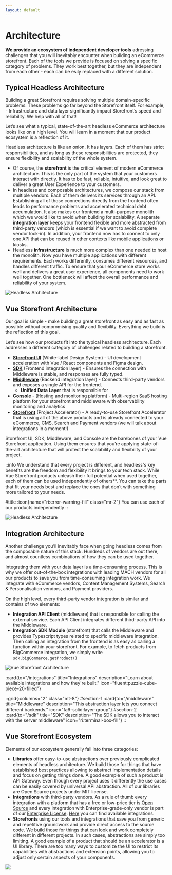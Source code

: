 ```yaml
---
layout: default
---
```


# Architecture

**We provide an ecosystem of independent developer tools** adressing challenges that you will inevitably encounter when building an eCommerce storefront. Each of the tools we provide is focused on solving a specific category of problems. They work best together, but they are independent from each other - each can be esily replaced with a different solution.

## Typical Headless Architecture

Building a great Storefront requires solving multiple domain-specific problems. These problems go far beyond the Storefront itself. For example, - Infrastructure and data layer significantly impact Storefront’s speed and reliability. We help with all of that!

Let’s see what a typical, state-of-the-art headless eCommerce architecture looks like on a high level. You will learn in a moment that our product ecosystem is a reflection of it.

Headless architecture is like an onion. It has layers. Each of them has strict responsibilities, and as long as these responsibilities are protected, they ensure flexibility and scalability of the whole system.


- Of course, the **storefront** is the critical element of modern eCommerce architecture. This is the only part of the system that your customers interact with directly. It has to be fast, reliable, intuitive, and look great to deliver a great User Experience to your customers.
- In headless and composable architectures, we compose our stack from multiple vendors. Each of them delivers its services through an API. Establishing all of those connections directly from the frontend often leads to performance problems and accelerated technical debt accumulation. It also makes our frontend a multi-purpose monolith which we would like to avoid when building for scalability. A separate **integration layer** keeps your frontend flexible and more abstracted from third-party vendors (which is essential if we want to avoid complete vendor lock-in). In addition, your frontend now has to connect to only one API that can be reused in other contexts like mobile applications or kiosks.
- Headless **infrastructure** is much more complex than one needed to host the monolith. Now you have multiple applications with different requirements. Each works differently, consumes different resources, and handles different traffic. To ensure that your eCommerce store works well and delivers a great user experience, all components need to work well together. One bottleneck will affect the overall performance and reliability of your system.

<img src="/img/architecture/headless.svg" alt="Headless Architecture" class="mx-auto">

## Vue Storefront Architecture

Our goal is simple - make building a great storefront as easy and as fast as possible without compromising quality and flexibility. Everything we build is the reflection of this goal.

Let’s see how our products fit into the typical headless architecture. Each addresses a different category of challenges related to building a storefront.

- [**Storefront UI**](https://docs.storefrontui.io) (White-label Design System) - UI development acceleration with Vue / React components and Figma design.
- [**SDK**](/sdk) (Frontend integration layer) - Ensures the connection with Middleware is stable, and responses are fully typed.
- [**Middleware**](/middleware) (Backend integration layer) - Connects third-party vendors and exposes a single API for the frontend.
    - **Unified Data Layer** that is responsible for
- [**Console**](/console) - (Hosting and monitoring platform) - Multi-region SaaS hosting platform for your storefront and middleware with observability monitoring and analytics
- [**Storefront**](/storefront) (Project Accelerator) - A ready-to-use Storefront Accelerator that is using all of the above products and is already connected to your eCommerce, CMS, Search and Payment vendors (we will talk about integrations in a moment!)

Storefront UI, SDK, Middleware, and Console are the barebones of your Vue Storefront application. Using them ensures that you’re applying state-of-the-art architecture that will protect the scalability and flexibility of your project.

::info
We understand that every project is different, and headless's key benefits are the freedom and flexibility it brings to your tech stack. While Vue Storefront products unleash their full potential when used together, each of them can be used independently of others**. You can take the parts that fit your needs best and replace the ones that don’t with something more tailored to your needs.

#title
:icon{name="ri:error-warning-fill" class="mr-2"}
You can use each of our products independently
::

<img src="/img/architecture/general.svg" alt="Headless Architecture" class="mx-auto">

## Integration Architecture

Another challenge you’ll inevitably face when going headless comes from the composable nature of this stack. Hundreds of vendors are out there, and almost countless combinations of how they can be used together. 

Integrating them with your data layer is a time-consuming process. This is why we offer out-of-the-box integrations with leading MACH vendors for all our products to save you from time-consuming integration work. We integrate with eCommerce vendors, Content Management Systems, Search & Personalisation vendors, and Payment providers.

On the high level, every third-party vendor integration is similar and contains of two elements:

- **Integration API Client** (middleware) that is responsible for calling the external service. Each API Client integrates different third-party API into the Middleware.
- **Integration SDK Module** (storefront) that calls the Middleware and provides Typescript types related to specific middleware integration. Then calling an integration from the frontend is as easy as calling a function within your storefront. For example, to fetch products from BigCommerce integration, we simply write `sdk.bigCommerce.getProduct()`

<img src="/img/architecture/integrations.svg" alt="Vue Storefront Architecture" class="mx-auto" />

:card{to="/integrations" title="Integrations" description="Learn about available integrations and how they're built." icon="fluent:puzzle-cube-piece-20-filled"}

::grid{:columns="2" class="mt-8"}
#section-1
:card{to="/middleware" title="Middleware" description="This abstraction layer lets you connect different backends." icon="fa6-solid:layer-group"}
#section-2
:card{to="/sdk" title="SDK" description="The SDK allows you to interact with the server middleware" icon="ri:terminal-box-fill"}
::

## Vue Storefront Ecosystem

Elements of our ecosystem generally fall into three categories:

- **Libraries** offer easy-to-use abstractions over previously complicated elements of headless architecture. We build those for things that have established best practices allowing to abstract implementation details and focus on getting things done. A good example of such a product is API Gateway. Even though every project uses it differently the use cases can be easily covered by universal API abstraction. All of our libraries are Open Source projects under MIT license.
- **Integrations** with third-party vendors. As a rule of thumb every integration with a platform that has a free or low-price tier is [Open Source](https://github.com/vuestorefront) and every integration with Enterprise-grade-only vendor is part of our [Enterprise License](/enterprise). [Here](/integrations) you can find available integrations.
- **Storefronts** using our tools and integrations that save you from generic and repetitive groundwork and provide direct access to the source code. We build those for things that can look and work completely different in different projects. In such cases, abstractions are simply too limiting. A good example of a product that should be an accelerator is a UI library. There are too many ways to customize the UI to restrict its capabilities with abstractions and extension points, allowing you to adjust only certain aspects of your components.

<img src="/img/architecture/ecosystem.svg" class="mx-auto" />